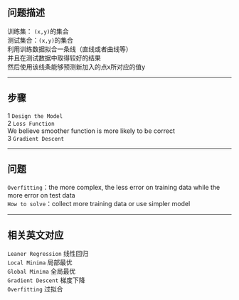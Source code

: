 ## 问题描述
训练集： `(x,y)`的集合  
测试集合：`(x,y)`的集合  
利用训练数据拟合一条线（直线或者曲线等）  
并且在测试数据中取得较好的结果  
然后使用该线条能够预测新加入的点x所对应的值y  

---

## 步骤
1  `Design the Model`  
2  `Loss Function`  
We believe smoother function is more likely to be correct  
3  `Gradient Descent`  

---

## 问题
`Overfitting`：the more complex, the less error on training data while the more error on test data  
`How to solve`：collect more training data or use simpler model  

---

## 相关英文对应
`Leaner Regression` 线性回归  
`Local Minima` 局部最优  
`Global Minima` 全局最优  
`Gradient Descent` 梯度下降  
`Overfitting` 过拟合  
